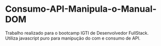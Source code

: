 # Consumo-API-Manipula-o-Manual-DOM
Trabalho realizado para o bootcamp IGTI de Desenvolvedor FullStack. Utiliza javascript puro para manipução do com e consumo de API.
